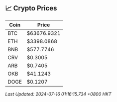 ## 📈 Crypto Prices

| Coin | Price |
| ---- | ----- |
| BTC | $63676.9321 |
| ETH | $3398.0868 |
| BNB | $577.7746 |
| CRV | $0.3005 |
| ARB | $0.7405 |
| OKB | $41.1243 |
| DOGE | $0.1207 |

_Last Updated: 2024-07-16 01:16:15.734 +0800 HKT_